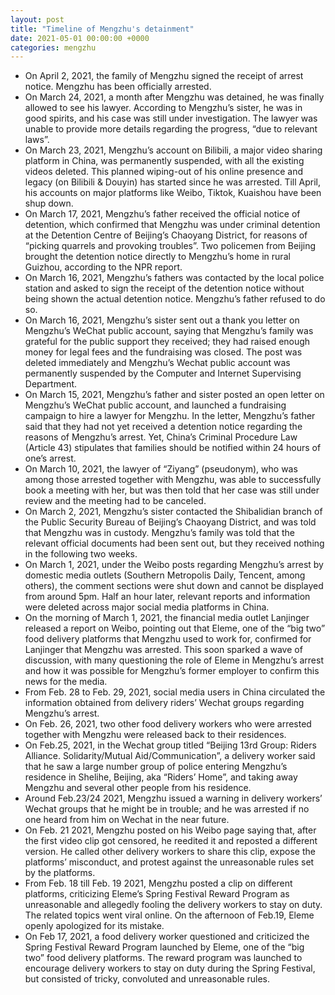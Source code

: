 ```yaml
---
layout: post
title: "Timeline of Mengzhu's detainment"
date: 2021-05-01 00:00:00 +0000
categories: mengzhu
---
```


- On April 2, 2021, the family of Mengzhu signed the receipt of arrest notice. Mengzhu has been officially arrested.  
- On March 24, 2021, a month after Mengzhu was detained, he was finally allowed to see his lawyer. According to Mengzhu’s sister, he was in good spirits, and his case was still under investigation. The lawyer was unable to provide more details regarding the progress, “due to relevant laws”. 
- On March 23, 2021, Mengzhu’s account on Bilibili, a major video sharing platform in China, was permanently suspended, with all the existing videos deleted. This planned wiping-out of his online presence and legacy (on Bilibili & Douyin) has started since he was arrested. Till April, his accounts on major platforms like Weibo, Tiktok, Kuaishou have been shup down. 
- On March 17, 2021,  Mengzhu’s father received the official notice of detention, which confirmed that Mengzhu was under criminal detention at the Detention Centre of Beijing’s Chaoyang District, for reasons of “picking quarrels and provoking troubles”.  Two policemen from Beijing brought the detention notice directly to Mengzhu’s home in rural Guizhou, according to the NPR report. 
- On March 16, 2021, Mengzhu’s fathers was contacted by the local police station and asked to sign the receipt of the detention notice without being shown the actual detention notice. Mengzhu’s father refused to do so.  
- On March 16, 2021, Mengzhu’s sister sent out a thank you letter on Mengzhu’s WeChat public account, saying that Mengzhu’s family was grateful for the public support they received; they had raised enough money for legal fees and the fundraising was closed. The post was deleted immediately and Mengzhu’s Wechat public account was permanently suspended by the Computer and Internet Supervising Department.  
- On March 15, 2021, Mengzhu’s father and sister posted an open letter on Mengzhu’s WeChat public account, and launched a fundraising campaign to hire a lawyer for Mengzhu. In the letter, Mengzhu’s father said that they had not yet received a detention notice regarding the reasons of Mengzhu’s arrest. Yet, China’s Criminal Procedure Law (Article 43) stipulates that families should be notified within 24 hours of one’s arrest. 
- On March 10, 2021, the lawyer of  “Ziyang” (pseudonym), who was among those arrested together with Mengzhu, was able to successfully book a meeting with her, but was then told that her case was still under review and the meeting had to be canceled.
- On March 2, 2021, Mengzhu’s sister contacted the Shibalidian branch of the Public Security Bureau of Beijing’s Chaoyang District, and was told that Mengzhu was in custody. Mengzhu’s family was told that the relevant official documents had been sent out, but they received nothing in the following two weeks. 
- On March 1, 2021, under the Weibo posts regarding Mengzhu’s arrest by domestic media outlets (Southern Metropolis Daily, Tencent, among others), the comment sections were shut down and cannot be displayed from around 5pm. Half an hour later, relevant reports and information were deleted across major social media platforms in China. 
- On the morning of March 1, 2021, the financial media outlet Lanjinger released a report on Weibo, pointing out that Eleme, one of the “big two” food delivery platforms that Mengzhu used to work for, confirmed for Lanjinger that Mengzhu was arrested. This soon sparked a wave of discussion, with many questioning the role of Eleme in Mengzhu’s arrest and how it was possible for Mengzhu’s former employer to confirm this news for the media. 
- From Feb. 28 to Feb. 29, 2021, social media users in China circulated the information obtained from delivery riders’ Wechat groups regarding Mengzhu’s arrest.
- On Feb. 26, 2021, two other food delivery workers who were arrested together with Mengzhu were released back to their residences.
- On Feb.25, 2021,  in the Wechat group titled “Beijing 13rd Group: Riders Alliance. Solidarity/Mutual Aid/Communication”, a delivery worker said that he saw a large number group of police entering Mengzhu’s residence in Shelihe, Beijing, aka “Riders’ Home”, and taking away Mengzhu and several other people from his residence.
- Around Feb.23/24 2021, Mengzhu issued a warning in delivery workers’ Wechat groups that he might be in trouble; and he was arrested if no one heard from him on Wechat in the near future.
- On Feb. 21 2021,  Mengzhu posted on his Weibo page saying that, after the first video clip got censored, he reedited it and reposted a different version. He called other delivery workers to share this clip, expose the platforms’ misconduct, and protest against the unreasonable rules set by the platforms.
- From Feb. 18 till Feb. 19 2021, Mengzhu posted a clip on different platforms, criticizing Eleme’s Spring Festival Reward Program as unreasonable and allegedly fooling the delivery workers to stay on duty. The related topics went viral online. On the afternoon of Feb.19, Eleme openly apologized for its mistake.    
- On Feb 17, 2021, a food delivery worker questioned and criticized the Spring Festival Reward Program launched by Eleme, one of the “big two” food delivery platforms. The reward program was launched to encourage delivery workers to stay on duty during the Spring Festival, but consisted of tricky, convoluted and unreasonable rules. 
